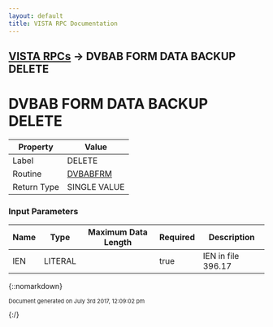```yaml
---
layout: default
title: VISTA RPC Documentation
---
```


## [VISTA RPCs](TableOfContents) &#8594; DVBAB FORM DATA BACKUP DELETE
# DVBAB FORM DATA BACKUP DELETE



Property | Value
--- | ---
Label | DELETE
Routine | [DVBABFRM](http://code.osehra.org/dox/Routine_DVBABFRM_source.html)
Return Type | SINGLE VALUE


### Input Parameters

Name | Type | Maximum Data Length | Required | Description
--- | --- | --- | --- | ---
IEN | LITERAL |  | true | IEN in file 396.17



{::nomarkdown} <br/><p style="font-size: 11px">Document generated on July 3rd 2017, 12:09:02 pm</p>{:/}